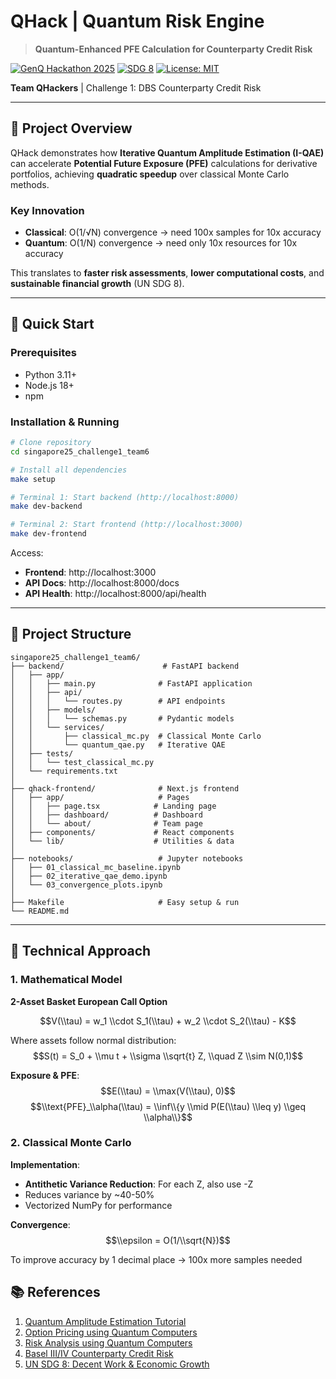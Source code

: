 # QHack | Quantum Risk Engine

> **Quantum-Enhanced PFE Calculation for Counterparty Credit Risk**

[![GenQ Hackathon 2025](https://img.shields.io/badge/GenQ-Hackathon%202025-blue)](https://github.com)
[![SDG 8](https://img.shields.io/badge/UN%20SDG-8-green)](https://sdgs.un.org/goals/goal8)
[![License: MIT](https://img.shields.io/badge/License-MIT-yellow.svg)](https://opensource.org/licenses/MIT)

**Team QHackers** | Challenge 1: DBS Counterparty Credit Risk

---

## 🎯 Project Overview

QHack demonstrates how **Iterative Quantum Amplitude Estimation (I-QAE)** can accelerate **Potential Future Exposure (PFE)** calculations for derivative portfolios, achieving **quadratic speedup** over classical Monte Carlo methods.

### Key Innovation

- **Classical**: O(1/√N) convergence → need 100x samples for 10x accuracy
- **Quantum**: O(1/N) convergence → need only 10x resources for 10x accuracy

This translates to **faster risk assessments**, **lower computational costs**, and **sustainable financial growth** (UN SDG 8).

---

## 🚀 Quick Start

### Prerequisites

- Python 3.11+
- Node.js 18+
- npm

### Installation & Running

```bash
# Clone repository
cd singapore25_challenge1_team6

# Install all dependencies
make setup

# Terminal 1: Start backend (http://localhost:8000)
make dev-backend

# Terminal 2: Start frontend (http://localhost:3000)
make dev-frontend
```

Access:
- **Frontend**: http://localhost:3000
- **API Docs**: http://localhost:8000/docs
- **API Health**: http://localhost:8000/api/health

---

## 📂 Project Structure

```
singapore25_challenge1_team6/
├── backend/                      # FastAPI backend
│   ├── app/
│   │   ├── main.py              # FastAPI application
│   │   ├── api/
│   │   │   └── routes.py        # API endpoints
│   │   ├── models/
│   │   │   └── schemas.py       # Pydantic models
│   │   └── services/
│   │       ├── classical_mc.py  # Classical Monte Carlo
│   │       └── quantum_qae.py   # Iterative QAE
│   ├── tests/
│   │   └── test_classical_mc.py
│   └── requirements.txt
│
├── qhack-frontend/              # Next.js frontend
│   ├── app/                     # Pages
│   │   ├── page.tsx            # Landing page
│   │   ├── dashboard/          # Dashboard
│   │   └── about/              # Team page
│   ├── components/             # React components
│   └── lib/                    # Utilities & data
│
├── notebooks/                   # Jupyter notebooks
│   ├── 01_classical_mc_baseline.ipynb
│   ├── 02_iterative_qae_demo.ipynb
│   └── 03_convergence_plots.ipynb
│
├── Makefile                     # Easy setup & run
└── README.md
```

---

## 🔬 Technical Approach

### 1. Mathematical Model

**2-Asset Basket European Call Option**

$$V(\\tau) = w_1 \\cdot S_1(\\tau) + w_2 \\cdot S_2(\\tau) - K$$

Where assets follow normal distribution:
$$S(t) = S_0 + \\mu t + \\sigma \\sqrt{t} Z, \\quad Z \\sim N(0,1)$$

**Exposure & PFE**:
$$E(\\tau) = \\max(V(\\tau), 0)$$
$$\\text{PFE}_\\alpha(\\tau) = \\inf\\{y \\mid P(E(\\tau) \\leq y) \\geq \\alpha\\}$$

### 2. Classical Monte Carlo

**Implementation**:
- **Antithetic Variance Reduction**: For each Z, also use -Z
- Reduces variance by ~40-50%
- Vectorized NumPy for performance

**Convergence**:
$$\\epsilon = O(1/\\sqrt{N})$$

To improve accuracy by 1 decimal place → 100x more samples needed

## 📚 References

1. [Quantum Amplitude Estimation Tutorial](https://qiskit-community.github.io/qiskit-finance/tutorials/00_amplitude_estimation.html)
2. [Option Pricing using Quantum Computers](https://arxiv.org/pdf/1905.02666)
3. [Risk Analysis using Quantum Computers](https://www.nature.com/articles/s41534-019-0130-6)
4. [Basel III/IV Counterparty Credit Risk](https://www.bis.org/bcbs/publ/d424.htm)
5. [UN SDG 8: Decent Work & Economic Growth](https://sdgs.un.org/goals/goal8)

</div>
